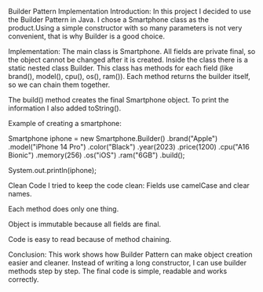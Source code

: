 Builder Pattern Implementation
Introduction:
In this project I decided to use the Builder Pattern in Java. I chose a Smartphone class as the product.Using a simple constructor with so many parameters is not very convenient, that is why Builder is a good choice.

Implementation:
The main class is Smartphone. All fields are private final, so the object cannot be changed after it is created. Inside the class there is a static nested class Builder. This class has methods for each field (like brand(), model(), cpu(), os(), ram()). Each method returns the builder itself, so we can chain them together.

The build() method creates the final Smartphone object. To print the information I also added toString().

Example of creating a smartphone:

Smartphone iphone = new Smartphone.Builder()
        .brand("Apple")
        .model("iPhone 14 Pro")
        .color("Black")
        .year(2023)
        .price(1200)
        .cpu("A16 Bionic")
        .memory(256)
        .os("iOS")
        .ram("6GB")
        .build();

System.out.println(iphone);

Clean Code
I tried to keep the code clean:
Fields use camelCase and clear names.

Each method does only one thing.

Object is immutable because all fields are final.

Code is easy to read because of method chaining.

Conclusion:
This work shows how Builder Pattern can make object creation easier and cleaner. Instead of writing a long constructor, I can use builder methods step by step. The final code is simple, readable and works correctly.
